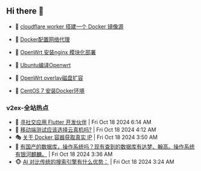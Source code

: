 ## Hi there 👋

<!--
**dkyg666/dkyg666** is a ✨ _special_ ✨ repository because its `README.md` (this file) appears on your GitHub profile.

Here are some ideas to get you started:

- 🔭 I’m currently working on ...
- 🌱 I’m currently learning ...
- 👯 I’m looking to collaborate on ...
- 🤔 I’m looking for help with ...
- 💬 Ask me about ...
- 📫 How to reach me: ...
- 😄 Pronouns: ...
- ⚡ Fun fact: ...
-->

<!-- BLOG-POST-LIST:START -->
- 🦩 [cloudflare worker 搭建一个 Docker 镜像源](http://blog.1996099.xyz/archives/cloudflare-worker-da-jian-yi-ge-docker-jing-xiang-zhan) 

- 🚦 [Docker配置网络代理](http://blog.1996099.xyz/archives/dockerpei-zhi-wang-luo-dai-li) 

- 🫶 [OpenWrt 安装nginx 模块化部署](http://blog.1996099.xyz/archives/openwrt-an-zhuang-nginx-mo-kuai-hua-bu-shu) 

- 🦄 [Ubuntu编译Openwrt](http://blog.1996099.xyz/archives/ubuntuzi-bian-yi-openwrt) 

- 🐻 [OpenWrt overlay磁盘扩容](http://blog.1996099.xyz/archives/openwrt-overlay) 

- 🤖 [CentOS 7 安装Docker环境](http://blog.1996099.xyz/archives/centos-docker) 
<!-- BLOG-POST-LIST:END -->

### v2ex-全站热点
<!-- v2ex:START -->
- 🥸 [寻社交应用 Flutter 开发伙伴](https://www.v2ex.com/t/1081495#reply1) | Fri Oct 18 2024 6:14 AM
- 🤗 [移动端测试应该选择云真机吗?](https://www.v2ex.com/t/1081456#reply3) | Fri Oct 18 2024 4:12 AM
- 🎭 [关于 Docker 容器获取真实 IP](https://www.v2ex.com/t/1081446#reply13) | Fri Oct 18 2024 3:50 AM
- 🥷 [有国产的数据库，操作系统吗？现有查到的数据库有达梦、翰高。操作系统有银河麒麟。](https://www.v2ex.com/t/1081439#reply27) | Fri Oct 18 2024 3:36 AM
- 🐵 [AI 对比传统的搜索引擎有什么优势：](https://www.v2ex.com/t/1081433#reply3) | Fri Oct 18 2024 3:24 AM<!-- v2ex:END -->

